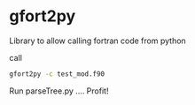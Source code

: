 # gfort2py
Library to allow calling fortran code from python

call
````bash
gfort2py -c test_mod.f90
````

Run parseTree.py
....
Profit!


